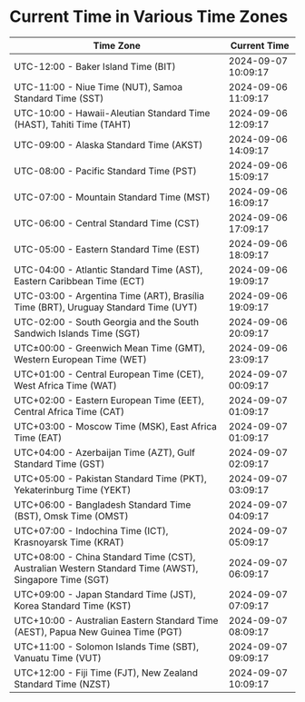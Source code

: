 # Current Time in Various Time Zones

| Time Zone | Current Time |
|-----------|--------------|
| UTC-12:00 - Baker Island Time (BIT) | 2024-09-07 10:09:17 |
| UTC-11:00 - Niue Time (NUT), Samoa Standard Time (SST) | 2024-09-06 11:09:17 |
| UTC-10:00 - Hawaii-Aleutian Standard Time (HAST), Tahiti Time (TAHT) | 2024-09-06 12:09:17 |
| UTC-09:00 - Alaska Standard Time (AKST) | 2024-09-06 14:09:17 |
| UTC-08:00 - Pacific Standard Time (PST) | 2024-09-06 15:09:17 |
| UTC-07:00 - Mountain Standard Time (MST) | 2024-09-06 16:09:17 |
| UTC-06:00 - Central Standard Time (CST) | 2024-09-06 17:09:17 |
| UTC-05:00 - Eastern Standard Time (EST) | 2024-09-06 18:09:17 |
| UTC-04:00 - Atlantic Standard Time (AST), Eastern Caribbean Time (ECT) | 2024-09-06 19:09:17 |
| UTC-03:00 - Argentina Time (ART), Brasília Time (BRT), Uruguay Standard Time (UYT) | 2024-09-06 19:09:17 |
| UTC-02:00 - South Georgia and the South Sandwich Islands Time (SGT) | 2024-09-06 20:09:17 |
| UTC±00:00 - Greenwich Mean Time (GMT), Western European Time (WET) | 2024-09-06 23:09:17 |
| UTC+01:00 - Central European Time (CET), West Africa Time (WAT) | 2024-09-07 00:09:17 |
| UTC+02:00 - Eastern European Time (EET), Central Africa Time (CAT) | 2024-09-07 01:09:17 |
| UTC+03:00 - Moscow Time (MSK), East Africa Time (EAT) | 2024-09-07 01:09:17 |
| UTC+04:00 - Azerbaijan Time (AZT), Gulf Standard Time (GST) | 2024-09-07 02:09:17 |
| UTC+05:00 - Pakistan Standard Time (PKT), Yekaterinburg Time (YEKT) | 2024-09-07 03:09:17 |
| UTC+06:00 - Bangladesh Standard Time (BST), Omsk Time (OMST) | 2024-09-07 04:09:17 |
| UTC+07:00 - Indochina Time (ICT), Krasnoyarsk Time (KRAT) | 2024-09-07 05:09:17 |
| UTC+08:00 - China Standard Time (CST), Australian Western Standard Time (AWST), Singapore Time (SGT) | 2024-09-07 06:09:17 |
| UTC+09:00 - Japan Standard Time (JST), Korea Standard Time (KST) | 2024-09-07 07:09:17 |
| UTC+10:00 - Australian Eastern Standard Time (AEST), Papua New Guinea Time (PGT) | 2024-09-07 08:09:17 |
| UTC+11:00 - Solomon Islands Time (SBT), Vanuatu Time (VUT) | 2024-09-07 09:09:17 |
| UTC+12:00 - Fiji Time (FJT), New Zealand Standard Time (NZST) | 2024-09-07 10:09:17 |
